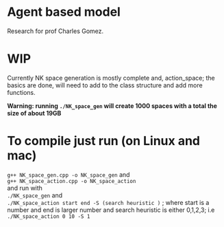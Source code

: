 # Agent based model

Research for prof Charles Gomez.

# WIP

Currently NK space generation is mostly complete and,
action_space; the basics are done, will need to add to the class structure and add more functions.

**Warning: running `./NK_space_gen` will create 1000 spaces with a total the size of about 19GB**
# To compile just run (on Linux and mac)

`g++ NK_space_gen.cpp -o NK_space_gen` and<br /> 
`g++ NK_space_action.cpp -o NK_space_action`<br />
and run with <br />
`./NK_space_gen` and<br />
`./NK_space_action start end -S (search heuristic )` ; where start is a number and end is larger number and search heuristic is either 0,1,2,3;
i.e `./NK_space_action 0 10 -S 1`